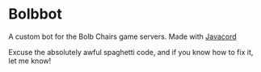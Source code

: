 # Bolbbot

A custom bot for the Bolb Chairs game servers. Made with [Javacord](https://github.com/Javacord/Javacord)

Excuse the absolutely awful spaghetti code, and if you know how to fix it, let me know!